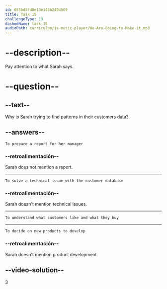```yaml
---
id: 655bd57d0e13e146b2404569
title: Task 15
challengeType: 19
dashedName: task-15
audioPath: curriculum/js-music-player/We-Are-Going-to-Make-it.mp3
---
```


<!--
AUDIO REFERENCE: 
Bob: Hi Sarah, what are you doing now?
Sarah: Hi Bob! I'm looking at customer data to find patterns. We're trying to understand what our customers like and what they buy.
-->

# --description--

Pay attention to what Sarah says.

# --question--

## --text--

Why is Sarah trying to find patterns in their customers data?

## --answers--

`To prepare a report for her manager`

### --retroalimentación--

Sarah does not mention a report.

---

`To solve a technical issue with the customer database`

### --retroalimentación--

Sarah doesn't mention technical issues.

---

`To understand what customers like and what they buy`

---

`To decide on new products to develop`

### --retroalimentación--

Sarah doesn't mention product development.

## --video-solution--

3
